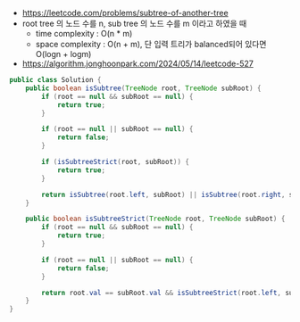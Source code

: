 - https://leetcode.com/problems/subtree-of-another-tree
- root tree 의 노드 수를 n, sub tree 의 노드 수를 m 이라고 하였을 때
  - time complexity : O(n \* m)
  - space complexity : O(n + m), 단 입력 트리가 balanced되어 있다면 O(logn + logm)
- https://algorithm.jonghoonpark.com/2024/05/14/leetcode-527

```java
public class Solution {
    public boolean isSubtree(TreeNode root, TreeNode subRoot) {
        if (root == null && subRoot == null) {
            return true;
        }

        if (root == null || subRoot == null) {
            return false;
        }

        if (isSubtreeStrict(root, subRoot)) {
            return true;
        }

        return isSubtree(root.left, subRoot) || isSubtree(root.right, subRoot);
    }

    public boolean isSubtreeStrict(TreeNode root, TreeNode subRoot) {
        if (root == null && subRoot == null) {
            return true;
        }

        if (root == null || subRoot == null) {
            return false;
        }

        return root.val == subRoot.val && isSubtreeStrict(root.left, subRoot.left) && isSubtreeStrict(root.right, subRoot.right);
    }
}
```
